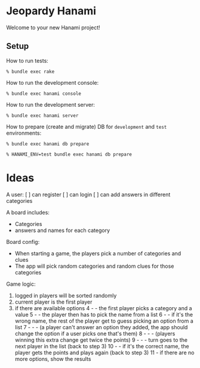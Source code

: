 # Jeopardy Hanami

Welcome to your new Hanami project!

## Setup

How to run tests:

```
% bundle exec rake
```

How to run the development console:

```
% bundle exec hanami console
```

How to run the development server:

```
% bundle exec hanami server
```

How to prepare (create and migrate) DB for `development` and `test` environments:

```
% bundle exec hanami db prepare

% HANAMI_ENV=test bundle exec hanami db prepare
```


# Ideas

A user:
[ ] can register
[ ] can login
[ ] can add answers in different categories

A board includes:

- Categories
- answers and names for each category

Board config:

- When starting a game, the players pick a number of categories and clues
- The app will pick random categories and random clues for those categories

Game logic:

1. logged in players will be sorted randomly
2. current player is the first player
3. if there are available options
   4 - - the first player picks a category and a value
   5 - - the player then has to pick the name from a list
   6 - - if it's the wrong name, the rest of the player get to guess picking an option from a list
   7 - - - (a player can't answer an option they added, the app should change the option if a user picks one that's them)
   8 - - - (players winning this extra change get twice the points)
   9 - - - turn goes to the next player in the list (back to step 3)
   10 - - if it's the correct name, the player gets the points and plays again (back to step 3)
   11 - if there are no more options, show the results
